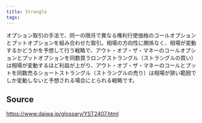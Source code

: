 ```yaml
---
title: Strangle
tags: 
---
```


オプション取引の手法で、同一の限月で異なる権利行使価格のコールオプションとプットオプションを組み合わせた取引。相場の方向性に関係なく、相場が変動するかどうかを予想して行う戦略で、アウト・オブ・ザ・マネーのコールオプションとプットオプションを同数買うロングストラングル（ストラングルの買い）は相場が変動するほど利益が上がり、アウト・オブ・ザ・マネーのコールとプットを同数売るショートストラングル（ストラングルの売り）は相場が狭い範囲でしか変動しないと予想される場合にとられる戦略です。

## Source
https://www.daiwa.jp/glossary/YST2407.html